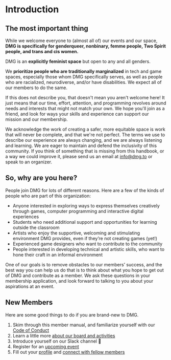 # Introduction

## The most important thing

While we welcome everyone to \(almost all of\) our events and our space, **DMG is specifically for genderqueer, nonbinary, femme people, Two Spirit people, and trans and cis women.**

DMG is an **explicitly feminist space** but open to any and all genders.

We **prioritize people who are traditionally marginalized** in tech and game spaces, especially those whom DMG specifically serves, as well as people who are racialized, neurodiverse, and/or have disabilities. We expect all of our members to do the same.

If this does not describe you, that doesn't mean you aren't welcome here! It just means that our time, effort, attention, and programming revolves around needs and interests that might not match your own. We hope you'll join as a friend, and look for ways your skills and experience can support our mission and our membership.

We acknowledge the work of creating a safer, more equitable space is work that will never be complete, and that we're not perfect. The terms we use to describe our experience are always changing, and we are always listening and learning. We are eager to maintain and defend the inclusivity of this community. If you think of something that is missing from this handbook, or a way we could improve it, please send us an email at [info@dmg.to](mailto:info@dmg.to) or speak to an organizer.

## So, why are you here?

People join DMG for lots of different reasons. Here are a few of the kinds of people who are part of this organization:

* Anyone interested in exploring ways to express themselves creatively through games, computer programming and interactive digital experiences
* Students who need additional support and opportunities for learning outside the classroom
* Artists who enjoy the supportive, welcoming and stimulating environment DMG provides, even if they’re not creating games \(yet!\)
* Experienced game designers who want to contribute to the community
* People interested in developing technical and artistic skills, who want to hone their craft in an informal environment

One of our goals is to remove obstacles to our members’ success, and the best way you can help us do that is to think about what you hope to get out of DMG and contribute as a member. We ask these questions in your membership application, and look forward to talking to you about your aspirations at an event.

## New Members

Here are some good things to do if you are brand-new to DMG.

1. Skim through this member manual, and familiarize yourself with our [Code of Conduct](https://github.com/dmg/member-manual/tree/bb719aea2b17099ba504617b9110b8d7bc975439/code-of-conduct.md)
2. Learn a little more [about our board and activities](https://dmg.to/about)
3. Introduce yourself on our Slack channel 👋
4. Register for an [upcoming event](https://dmg.to/events)
5. Fill out your [profile](https://dmg.to/members/profile/edit) and [connect with fellow members](https://dmg.to/members/social)

